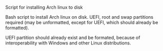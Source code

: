 Script for installing Arch linux to disk

Bash script to install Arch linux on disk. UEFI, root and swap partitions required (may be unformatted, except for UEFI, which should already be formatted).

UEFI partition should already exist and be formated, because of interoperability with Windows and other Linux distributions.
